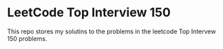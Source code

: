 # LeetCode Top Interview 150
This repo stores my solutins to the problems in the leetcode Top Intervew 150 problems.

